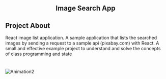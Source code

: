 <h2 align="center">
 Image Search App
</h2>
 

## Project About
React image list application. A sample application that lists the searched images by sending a request to a sample api (pixabay.com) with React. A small and effective example project to understand and solve the concepts of class programming and state
#
![Animation2](https://user-images.githubusercontent.com/50150182/147388473-28afa7fa-d80f-49d5-b031-ce93ea72d040.gif)
